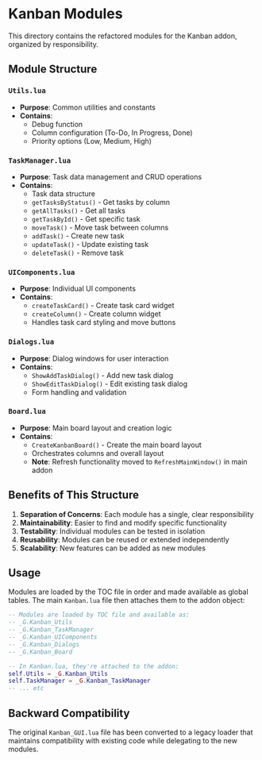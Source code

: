 # Kanban Modules

This directory contains the refactored modules for the Kanban addon, organized by responsibility.

## Module Structure

### `Utils.lua`
- **Purpose**: Common utilities and constants
- **Contains**: 
  - Debug function
  - Column configuration (To-Do, In Progress, Done)
  - Priority options (Low, Medium, High)

### `TaskManager.lua`
- **Purpose**: Task data management and CRUD operations
- **Contains**:
  - Task data structure
  - `getTasksByStatus()` - Get tasks by column
  - `getAllTasks()` - Get all tasks
  - `getTaskById()` - Get specific task
  - `moveTask()` - Move task between columns
  - `addTask()` - Create new task
  - `updateTask()` - Update existing task
  - `deleteTask()` - Remove task

### `UIComponents.lua`
- **Purpose**: Individual UI components
- **Contains**:
  - `createTaskCard()` - Create task card widget
  - `createColumn()` - Create column widget
  - Handles task card styling and move buttons

### `Dialogs.lua`
- **Purpose**: Dialog windows for user interaction
- **Contains**:
  - `ShowAddTaskDialog()` - Add new task dialog
  - `ShowEditTaskDialog()` - Edit existing task dialog
  - Form handling and validation

### `Board.lua`
- **Purpose**: Main board layout and creation logic
- **Contains**:
  - `CreateKanbanBoard()` - Create the main board layout
  - Orchestrates columns and overall layout
  - **Note**: Refresh functionality moved to `RefreshMainWindow()` in main addon

## Benefits of This Structure

1. **Separation of Concerns**: Each module has a single, clear responsibility
2. **Maintainability**: Easier to find and modify specific functionality
3. **Testability**: Individual modules can be tested in isolation
4. **Reusability**: Modules can be reused or extended independently
5. **Scalability**: New features can be added as new modules

## Usage

Modules are loaded by the TOC file in order and made available as global tables. The main `Kanban.lua` file then attaches them to the addon object:

```lua
-- Modules are loaded by TOC file and available as:
-- _G.Kanban_Utils
-- _G.Kanban_TaskManager
-- _G.Kanban_UIComponents
-- _G.Kanban_Dialogs
-- _G.Kanban_Board

-- In Kanban.lua, they're attached to the addon:
self.Utils = _G.Kanban_Utils
self.TaskManager = _G.Kanban_TaskManager
-- ... etc
```

## Backward Compatibility

The original `Kanban_GUI.lua` file has been converted to a legacy loader that maintains compatibility with existing code while delegating to the new modules. 